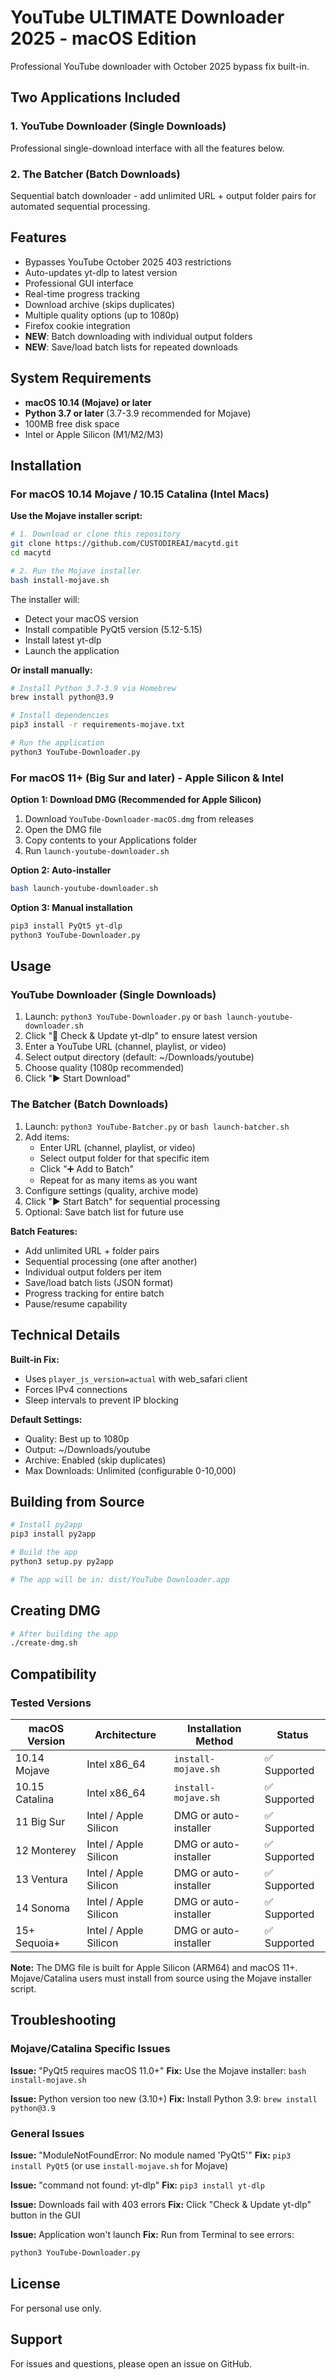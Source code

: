 # YouTube ULTIMATE Downloader 2025 - macOS Edition

Professional YouTube downloader with October 2025 bypass fix built-in.

## Two Applications Included

### 1. YouTube Downloader (Single Downloads)
Professional single-download interface with all the features below.

### 2. The Batcher (Batch Downloads)
Sequential batch downloader - add unlimited URL + output folder pairs for automated sequential processing.

## Features

- Bypasses YouTube October 2025 403 restrictions
- Auto-updates yt-dlp to latest version
- Professional GUI interface
- Real-time progress tracking
- Download archive (skips duplicates)
- Multiple quality options (up to 1080p)
- Firefox cookie integration
- **NEW**: Batch downloading with individual output folders
- **NEW**: Save/load batch lists for repeated downloads

## System Requirements

- **macOS 10.14 (Mojave) or later**
- **Python 3.7 or later** (3.7-3.9 recommended for Mojave)
- 100MB free disk space
- Intel or Apple Silicon (M1/M2/M3)

## Installation

### For macOS 10.14 Mojave / 10.15 Catalina (Intel Macs)

**Use the Mojave installer script:**

```bash
# 1. Download or clone this repository
git clone https://github.com/CUSTODIREAI/macytd.git
cd macytd

# 2. Run the Mojave installer
bash install-mojave.sh
```

The installer will:
- Detect your macOS version
- Install compatible PyQt5 version (5.12-5.15)
- Install latest yt-dlp
- Launch the application

**Or install manually:**
```bash
# Install Python 3.7-3.9 via Homebrew
brew install python@3.9

# Install dependencies
pip3 install -r requirements-mojave.txt

# Run the application
python3 YouTube-Downloader.py
```

### For macOS 11+ (Big Sur and later) - Apple Silicon & Intel

**Option 1: Download DMG (Recommended for Apple Silicon)**
1. Download `YouTube-Downloader-macOS.dmg` from releases
2. Open the DMG file
3. Copy contents to your Applications folder
4. Run `launch-youtube-downloader.sh`

**Option 2: Auto-installer**
```bash
bash launch-youtube-downloader.sh
```

**Option 3: Manual installation**
```bash
pip3 install PyQt5 yt-dlp
python3 YouTube-Downloader.py
```

## Usage

### YouTube Downloader (Single Downloads)

1. Launch: `python3 YouTube-Downloader.py` or `bash launch-youtube-downloader.sh`
2. Click "🔄 Check & Update yt-dlp" to ensure latest version
3. Enter a YouTube URL (channel, playlist, or video)
4. Select output directory (default: ~/Downloads/youtube)
5. Choose quality (1080p recommended)
6. Click "▶️ Start Download"

### The Batcher (Batch Downloads)

1. Launch: `python3 YouTube-Batcher.py` or `bash launch-batcher.sh`
2. Add items:
   - Enter URL (channel, playlist, or video)
   - Select output folder for that specific item
   - Click "➕ Add to Batch"
   - Repeat for as many items as you want
3. Configure settings (quality, archive mode)
4. Click "▶️ Start Batch" for sequential processing
5. Optional: Save batch list for future use

**Batch Features:**
- Add unlimited URL + folder pairs
- Sequential processing (one after another)
- Individual output folders per item
- Save/load batch lists (JSON format)
- Progress tracking for entire batch
- Pause/resume capability

## Technical Details

**Built-in Fix:**
- Uses `player_js_version=actual` with web_safari client
- Forces IPv4 connections
- Sleep intervals to prevent IP blocking

**Default Settings:**
- Quality: Best up to 1080p
- Output: ~/Downloads/youtube
- Archive: Enabled (skip duplicates)
- Max Downloads: Unlimited (configurable 0-10,000)

## Building from Source

```bash
# Install py2app
pip3 install py2app

# Build the app
python3 setup.py py2app

# The app will be in: dist/YouTube Downloader.app
```

## Creating DMG

```bash
# After building the app
./create-dmg.sh
```

## Compatibility

### Tested Versions

| macOS Version | Architecture | Installation Method | Status |
|--------------|--------------|---------------------|--------|
| 10.14 Mojave | Intel x86_64 | `install-mojave.sh` | ✅ Supported |
| 10.15 Catalina | Intel x86_64 | `install-mojave.sh` | ✅ Supported |
| 11 Big Sur | Intel / Apple Silicon | DMG or auto-installer | ✅ Supported |
| 12 Monterey | Intel / Apple Silicon | DMG or auto-installer | ✅ Supported |
| 13 Ventura | Intel / Apple Silicon | DMG or auto-installer | ✅ Supported |
| 14 Sonoma | Intel / Apple Silicon | DMG or auto-installer | ✅ Supported |
| 15+ Sequoia+ | Intel / Apple Silicon | DMG or auto-installer | ✅ Supported |

**Note:** The DMG file is built for Apple Silicon (ARM64) and macOS 11+. Mojave/Catalina users must install from source using the Mojave installer script.

## Troubleshooting

### Mojave/Catalina Specific Issues

**Issue:** "PyQt5 requires macOS 11.0+"
**Fix:** Use the Mojave installer: `bash install-mojave.sh`

**Issue:** Python version too new (3.10+)
**Fix:** Install Python 3.9: `brew install python@3.9`

### General Issues

**Issue:** "ModuleNotFoundError: No module named 'PyQt5'"
**Fix:** `pip3 install PyQt5` (or use `install-mojave.sh` for Mojave)

**Issue:** "command not found: yt-dlp"
**Fix:** `pip3 install yt-dlp`

**Issue:** Downloads fail with 403 errors
**Fix:** Click "Check & Update yt-dlp" button in the GUI

**Issue:** Application won't launch
**Fix:** Run from Terminal to see errors:
```bash
python3 YouTube-Downloader.py
```

## License

For personal use only.

## Support

For issues and questions, please open an issue on GitHub.
